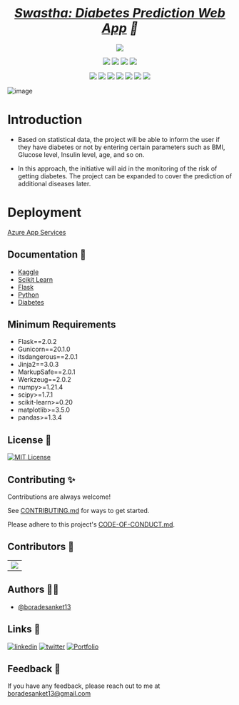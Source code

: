 
<h1 align="center"><em> <a href="  ">Swastha: Diabetes Prediction Web App</a> 🚀</em></h1>

<div align="center">

<a href="https://github.com/boradesanket13/Swastha/"><img src="https://badges.frapsoft.com/os/v1/open-source.svg?v=103"></a>

<a href="https://github.com/boradesanket13/Swastha/"><img src="https://img.shields.io/static/v1.svg?label=Contributions&message=Welcome&color=yellow"></a>
<a href="https://github.com/ashutoshkrris/"><img src="https://img.shields.io/badge/Maintained%3F-yes-brightgreen.svg?v=103"></a>
<a href="https://github.com/boradesanket13/Swastha/"><img src="https://img.shields.io/github/repo-size/boradesanket13/Swastha.svg?label=Repo%20size&style=flat"></a>
<a href="https://github.com/boradesanket13/Swastha/"><img src="https://img.shields.io/tokei/lines/github/boradesanket13/Swastha?color=yellow&label=Lines%20of%20Code"></a>
  
<a href="https://github.com/boradesanket13/Swastha//graphs/contributors"><img src="https://img.shields.io/github/contributors/boradesanket13/Swastha?color=brightgreen"></a>
<a href="https://github.com/boradesanket13/Swastha//stargazers"><img src="https://img.shields.io/github/stars/boradesanket13/Swastha?color=0059b3"></a>
<a href="https://github.com/boradesanket13/Swastha//network/members"><img src="https://img.shields.io/github/forks/boradesanket13/Swastha?color=yellow"></a>
<a href="https://github.com/boradesanket13/Swastha//issues"><img src="https://img.shields.io/github/issues/boradesanket13/Swastha?color=brightgreen"></a>
<a href="https://github.com/boradesanket13/Swastha//issues?q=is%3Aissue+is%3Aclosed"><img src="https://img.shields.io/github/issues-closed-raw/boradesanket13/Swastha?color=0059b3"></a>
<a href="https://github.com/boradesanket13/Swastha//pulls"><img src="https://img.shields.io/github/issues-pr/boradesanket13/Swastha?color=yellow"></a>
<a href="https://github.com/boradesanket13/Swastha//pulls?q=is%3Apr+is%3Aclosed"><img src="https://img.shields.io/github/issues-pr-closed-raw/boradesanket13/Swastha?color=brightgreen"></a> 
</div>

![image](https://user-images.githubusercontent.com/79108273/210041870-86d91290-de9b-4497-8bd0-a0e9eaa343f5.jpg)

# Introduction

- Based on statistical data, the project will be able to inform the user if they have diabetes or not by entering certain parameters such as BMI, Glucose level, Insulin level, age, and so on.

- In this approach, the initiative will aid in the monitoring of the risk of getting diabetes. The project can be expanded to cover the prediction of additional diseases later.

# Deployment
[Azure App Services](https://azure.microsoft.com/en-us/products/app-service/)

## Documentation 📃 
- [Kaggle](https://www.kaggle.com/docs)
- [Scikit Learn](https://scikit-learn.org/0.21/documentation.html)
- [Flask](https://flask.palletsprojects.com/en/2.2.x/)
- [Python](https://docs.python.org/3/)
- [Diabetes](https://www.who.int/news-room/fact-sheets/detail/diabetes)

## Minimum Requirements
- Flask==2.0.2
- Gunicorn==20.1.0
- itsdangerous==2.0.1
- Jinja2==3.0.3
- MarkupSafe==2.0.1
- Werkzeug==2.0.2
- numpy>=1.21.4
- scipy>=1.7.1
- scikit-learn>=0.20
- matplotlib>=3.5.0
- pandas>=1.3.4

## License 📜
[![MIT License](https://img.shields.io/badge/License-MIT-green.svg)](https://choosealicense.com/licenses/mit/)

## Contributing ✨

Contributions are always welcome!

See [CONTRIBUTING.md](https://github.com/boradesanket13/Swastha/blob/main/contributing.md) for ways to get started.

Please adhere to this project's [CODE-OF-CONDUCT.md](https://github.com/boradesanket13/Swastha/blob/main/code-of-conduct.md).

## Contributors 🤝

<a name = "contributors"></a>
<table align="center">
<tr>
<td>
<a href="https://github.com/boradesanket13/Swastha/graphs/contributors" align="center">
  <img src="https://contrib.rocks/image?repo=boradesanket13/Swastha" /> 
</a>
</td>
</tr>
</table>


## Authors 👨‍💻

- [@boradesanket13](https://www.github.com/boradesanket13)

## Links 🔗
[![linkedin](https://img.shields.io/badge/linkedin-0A66C2?style=for-the-badge&logo=linkedin&logoColor=white)](https://www.linkedin.com/in/boradesanket13)
[![twitter](https://img.shields.io/badge/twitter-1DA1F2?style=for-the-badge&logo=twitter&logoColor=white)](https://twitter.com/boradesanket13)
[![Portfolio](https://img.shields.io/badge/Portfolio-%23000000.svg?style=for-the-badge&logo=firefox&logoColor=#FF7139)](https://sanketborade.me/)


## Feedback 🙋‍
If you have any feedback, please reach out to me at <a src="mailto:boradesanket13@gmail.com">boradesanket13@gmail.com</a>
